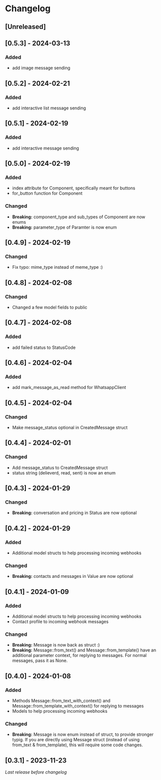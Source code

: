 # Changelog

## [Unreleased]

## [0.5.3] - 2024-03-13

### Added

- add image message sending 


## [0.5.2] - 2024-02-21

### Added

- add interactive list message sending


## [0.5.1] - 2024-02-19

### Added

- add interactive message sending


## [0.5.0] - 2024-02-19

### Added

- index attribute for Component, specifically meant for buttons
- for_button function for Component

### Changed

- **Breaking:** component_type and sub_types of Component are now enums
- **Breaking:** parameter_type of Paramter is now enum

## [0.4.9] - 2024-02-19

### Changed

- Fix typo: mime_type instead of meme_type :) 


## [0.4.8] - 2024-02-08

### Changed

- Changed a few model fields to public


## [0.4.7] - 2024-02-08

### Added

- add failed status to StatusCode


## [0.4.6] - 2024-02-04

### Added

- add mark_message_as_read method for WhatsappClient


## [0.4.5] - 2024-02-04

### Changed

- Make message_status optional in CreatedMessage struct


## [0.4.4] - 2024-02-01

### Changed

- Add message_status to CreatedMessage struct
- status string (delieverd, read, sent) is now an enum


## [0.4.3] - 2024-01-29

### Changed

- **Breaking:** conversation and pricing in Status are now optional


## [0.4.2] - 2024-01-29

### Added

- Additional model structs to help processing incoming webhooks

### Changed

- **Breaking:** contacts and messages in Value are now optional


## [0.4.1] - 2024-01-09

### Added

- Additional model structs to help processing incoming webhooks
- Contact profile to incoming webhook messages


### Changed

- **Breaking:** Message is now back as struct :)
- **Breaking:** Message::from_text() and Message::from_template() have an additional parameter context, for replying to messages. For normal messages, pass it as None.


## [0.4.0] - 2024-01-08

### Added

-  Methods Message::from_text_with_context() and Message::from_template_with_context() for replying to messages
-  Models to help processing incoming webhooks

### Changed

- **Breaking:** Message is now enum instead of struct, to provide stronger typig. If you are directly using Message struct (instead of using from_text & from_template), this will require some code changes.

## [0.3.1] - 2023-11-23

_Last release before changelog_

